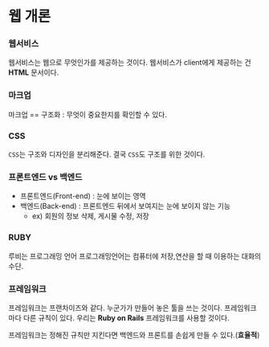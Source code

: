 # 웹 개론


### 웹서비스

웹서비스는 웹으로 무엇인가를 제공하는 것이다.
웹서비스가 client에게 제공하는 건 **HTML** 문서이다.

### 마크업 
마크업 == 구조화 : 무엇이 중요한지를 확인할 수 있다.

### CSS
`CSS`는 구조와 디자인을 분리해준다.
결국 `CSS`도 구조를 위한 것이다.

### 프론트엔드 vs 백엔드
- 프론트엔드(Front-end) : 눈에 보이는 영역
- 백엔드(Back-end) : 프론트엔드 뒤에서 보여지는 눈에 보이지 않는 기능 
	- ex) 회원의 정보 삭제, 게시물 수정, 저장

### RUBY
루비는 프로그래밍 언어
프로그래밍언어는 컴퓨터에 저장,연산을 할 때 이용하는 대화의 수단.

### 프레임워크

프레임워크는 프랜차이즈와 같다.
누군가가 만들어 놓은 툴을 쓰는 것이다.
프레임워크마다 다른 규칙이 있다.
우리는 **Ruby on Rails** 프레임워크를 사용할 것이다.

프레임워크는 정해진 규칙만 지킨다면 백엔드와 프론트를 손쉽게 만들 수 있다.(**효율적**)